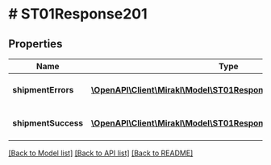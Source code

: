# # ST01Response201

## Properties

Name | Type | Description | Notes
------------ | ------------- | ------------- | -------------
**shipmentErrors** | [**\OpenAPI\Client\Mirakl\Model\ST01Response201ShipmentErrors[]**](ST01Response201ShipmentErrors.md) | Shipment creation errors | [optional]
**shipmentSuccess** | [**\OpenAPI\Client\Mirakl\Model\ST01Response201ShipmentSuccess[]**](ST01Response201ShipmentSuccess.md) | Shipment creation success | [optional]

[[Back to Model list]](../../README.md#models) [[Back to API list]](../../README.md#endpoints) [[Back to README]](../../README.md)
